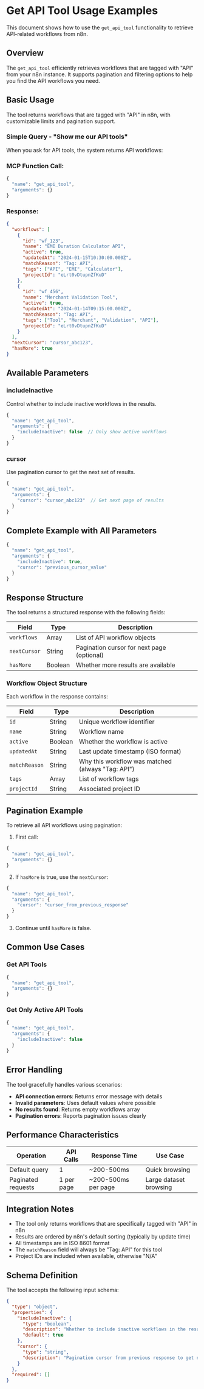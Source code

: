 # Get API Tool Usage Examples

This document shows how to use the `get_api_tool` functionality to retrieve API-related workflows from n8n.

## Overview

The `get_api_tool` efficiently retrieves workflows that are tagged with "API" from your n8n instance. It supports pagination and filtering options to help you find the API workflows you need.

## Basic Usage

The tool returns workflows that are tagged with "API" in n8n, with customizable limits and pagination support.

### Simple Query - "Show me our API tools"

When you ask for API tools, the system returns API workflows:

### MCP Function Call:
```javascript
{
  "name": "get_api_tool",
  "arguments": {}
}
```

### Response:
```json
{
  "workflows": [
    {
      "id": "wf_123",
      "name": "EMI Duration Calculator API",
      "active": true,
      "updatedAt": "2024-01-15T10:30:00.000Z",
      "matchReason": "Tag: API",
      "tags": ["API", "EMI", "Calculator"],
      "projectId": "eLrt0vDtupnZfKuD"
    },
    {
      "id": "wf_456",
      "name": "Merchant Validation Tool",
      "active": true,
      "updatedAt": "2024-01-14T09:15:00.000Z",
      "matchReason": "Tag: API",
      "tags": ["Tool", "Merchant", "Validation", "API"],
      "projectId": "eLrt0vDtupnZfKuD"
    }
  ],
  "nextCursor": "cursor_abc123",
  "hasMore": true
}
```

## Available Parameters

### includeInactive
Control whether to include inactive workflows in the results.

```javascript
{
  "name": "get_api_tool",
  "arguments": {
    "includeInactive": false  // Only show active workflows
  }
}
```



### cursor
Use pagination cursor to get the next set of results.

```javascript
{
  "name": "get_api_tool",
  "arguments": {
    "cursor": "cursor_abc123"  // Get next page of results
  }
}
```

## Complete Example with All Parameters

```javascript
{
  "name": "get_api_tool",
  "arguments": {
    "includeInactive": true,
    "cursor": "previous_cursor_value"
  }
}
```

## Response Structure

The tool returns a structured response with the following fields:

| Field | Type | Description |
|-------|------|-------------|
| `workflows` | Array | List of API workflow objects |
| `nextCursor` | String | Pagination cursor for next page (optional) |
| `hasMore` | Boolean | Whether more results are available |

### Workflow Object Structure

Each workflow in the response contains:

| Field | Type | Description |
|-------|------|-------------|
| `id` | String | Unique workflow identifier |
| `name` | String | Workflow name |
| `active` | Boolean | Whether the workflow is active |
| `updatedAt` | String | Last update timestamp (ISO format) |
| `matchReason` | String | Why this workflow was matched (always "Tag: API") |
| `tags` | Array | List of workflow tags |
| `projectId` | String | Associated project ID |

## Pagination Example

To retrieve all API workflows using pagination:

1. First call:
```javascript
{
  "name": "get_api_tool",
  "arguments": {}
}
```

2. If `hasMore` is true, use the `nextCursor`:
```javascript
{
  "name": "get_api_tool",
  "arguments": {
    "cursor": "cursor_from_previous_response"
  }
}
```

3. Continue until `hasMore` is false.

## Common Use Cases

### Get API Tools
```javascript
{
  "name": "get_api_tool",
  "arguments": {}
}
```

### Get Only Active API Tools
```javascript
{
  "name": "get_api_tool",
  "arguments": {
    "includeInactive": false
  }
}
```



## Error Handling

The tool gracefully handles various scenarios:

- **API connection errors**: Returns error message with details
- **Invalid parameters**: Uses default values where possible
- **No results found**: Returns empty workflows array
- **Pagination errors**: Reports pagination issues clearly

## Performance Characteristics

| Operation | API Calls | Response Time | Use Case |
|-----------|-----------|---------------|----------|
| Default query | 1 | ~200-500ms | Quick browsing |
| Paginated requests | 1 per page | ~200-500ms per page | Large dataset browsing |

## Integration Notes

- The tool only returns workflows that are specifically tagged with "API" in n8n
- Results are ordered by n8n's default sorting (typically by update time)
- All timestamps are in ISO 8601 format
- The `matchReason` field will always be "Tag: API" for this tool
- Project IDs are included when available, otherwise "N/A"

## Schema Definition

The tool accepts the following input schema:

```json
{
  "type": "object",
  "properties": {
    "includeInactive": {
      "type": "boolean",
      "description": "Whether to include inactive workflows in the results (default: true)",
      "default": true
    },
    "cursor": {
      "type": "string",
      "description": "Pagination cursor from previous response to get next page of results"
    }
  },
  "required": []
}
``` 